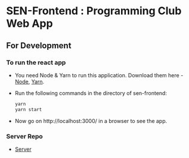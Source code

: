 # SEN-Frontend : Programming Club Web App

## For Development

### To run the react app

- You need Node & Yarn to run this application. Download them here - [Node](https://nodejs.org/), [Yarn](https://classic.yarnpkg.com/en/docs/install/#windows-stable).

- Run the following commands in the directory of sen-frontend:

  ```bash
  yarn
  yarn start
  ```

- Now go on http://localhost:3000/ in a browser to see the app.

### Server Repo 

- [Server](https://github.com/chauhanparth210/ProgrammingClub_SEN_Backend)
